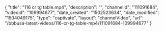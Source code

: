 {
    "title": "116 cr tg table.mp4",
    "description": "",
    "channelid": "111091684",
    "videoid": "109994677",
    "date_created": "1502523634",
    "date_modified": "1504049175",
    "type": "captivate",
    "layout": "channelVideo",
    "url": "\/bbbusa-latest-videos\/116-cr-tg-table-mp4\/111091684-109994677"
}